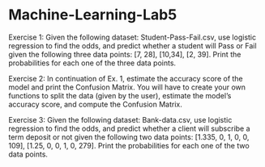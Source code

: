 # Machine-Learning-Lab5

 Exercise 1:
 Given the following dataset: Student-Pass-Fail.csv, use logistic regression to find the odds,
 and predict whether a student will Pass or Fail given the following three data points: [7, 28], [10,34], [2, 39].
 Print the probabilities for each one of the three data points.

 Exercise 2:
 In continuation of Ex. 1, estimate the accuracy score of the model and print the Confusion
 Matrix. You will have to create your own functions to split the data (given by the user), estimate
 the model’s accuracy score, and compute the Confusion Matrix.

 Exercise 3:
 Given the following dataset: Bank-data.csv, use logistic regression to find the odds, 
 and predict whether a client will subscribe a term deposit or not given the following two data points:
 [1.335, 0, 1, 0, 0, 109], [1.25, 0, 0, 1, 0, 279]. Print the probabilities for each one of the two data
 points.
